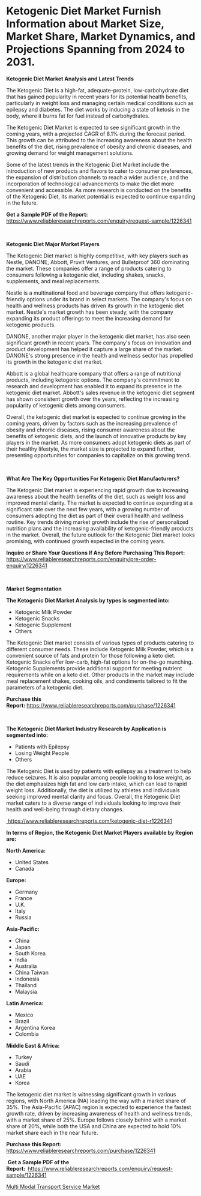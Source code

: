 <p><h1>Ketogenic Diet Market Furnish Information about Market Size, Market Share, Market Dynamics, and Projections Spanning from 2024 to 2031.</h1></p><p><strong>Ketogenic Diet Market Analysis and Latest Trends</strong></p>
<p><p>The Ketogenic Diet is a high-fat, adequate-protein, low-carbohydrate diet that has gained popularity in recent years for its potential health benefits, particularly in weight loss and managing certain medical conditions such as epilepsy and diabetes. The diet works by inducing a state of ketosis in the body, where it burns fat for fuel instead of carbohydrates.</p><p>The Ketogenic Diet Market is expected to see significant growth in the coming years, with a projected CAGR of 8.1% during the forecast period. This growth can be attributed to the increasing awareness about the health benefits of the diet, rising prevalence of obesity and chronic diseases, and growing demand for weight management solutions.</p><p>Some of the latest trends in the Ketogenic Diet Market include the introduction of new products and flavors to cater to consumer preferences, the expansion of distribution channels to reach a wider audience, and the incorporation of technological advancements to make the diet more convenient and accessible. As more research is conducted on the benefits of the Ketogenic Diet, its market potential is expected to continue expanding in the future.</p></p>
<p><strong>Get a Sample PDF of the Report:&nbsp;</strong> <a href="https://www.reliableresearchreports.com/enquiry/request-sample/1226341">https://www.reliableresearchreports.com/enquiry/request-sample/1226341</a></p>
<p>&nbsp;</p>
<p><strong>Ketogenic Diet Major Market Players</strong></p>
<p><p>The Ketogenic Diet market is highly competitive, with key players such as Nestle, DANONE, Abbott, Pruvit Ventures, and Bulletproof 360 dominating the market. These companies offer a range of products catering to consumers following a ketogenic diet, including shakes, snacks, supplements, and meal replacements.</p><p>Nestle is a multinational food and beverage company that offers ketogenic-friendly options under its brand in select markets. The company's focus on health and wellness products has driven its growth in the ketogenic diet market. Nestle's market growth has been steady, with the company expanding its product offerings to meet the increasing demand for ketogenic products.</p><p>DANONE, another major player in the ketogenic diet market, has also seen significant growth in recent years. The company's focus on innovation and product development has helped it capture a large share of the market. DANONE's strong presence in the health and wellness sector has propelled its growth in the ketogenic diet market.</p><p>Abbott is a global healthcare company that offers a range of nutritional products, including ketogenic options. The company's commitment to research and development has enabled it to expand its presence in the ketogenic diet market. Abbott's sales revenue in the ketogenic diet segment has shown consistent growth over the years, reflecting the increasing popularity of ketogenic diets among consumers.</p><p>Overall, the ketogenic diet market is expected to continue growing in the coming years, driven by factors such as the increasing prevalence of obesity and chronic diseases, rising consumer awareness about the benefits of ketogenic diets, and the launch of innovative products by key players in the market. As more consumers adopt ketogenic diets as part of their healthy lifestyle, the market size is projected to expand further, presenting opportunities for companies to capitalize on this growing trend.</p></p>
<p>&nbsp;</p>
<p><strong>What Are The Key Opportunities For Ketogenic Diet Manufacturers?</strong></p>
<p><p>The Ketogenic Diet market is experiencing rapid growth due to increasing awareness about the health benefits of the diet, such as weight loss and improved mental clarity. The market is expected to continue expanding at a significant rate over the next few years, with a growing number of consumers adopting the diet as part of their overall health and wellness routine. Key trends driving market growth include the rise of personalized nutrition plans and the increasing availability of ketogenic-friendly products in the market. Overall, the future outlook for the Ketogenic Diet market looks promising, with continued growth expected in the coming years.</p></p>
<p><strong>Inquire or Share Your Questions If Any Before Purchasing This Report:</strong> <a href="https://www.reliableresearchreports.com/enquiry/pre-order-enquiry/1226341">https://www.reliableresearchreports.com/enquiry/pre-order-enquiry/1226341</a></p>
<p>&nbsp;</p>
<p><strong>Market Segmentation</strong></p>
<p><strong>The Ketogenic Diet Market Analysis by types is segmented into:</strong></p>
<p><ul><li>Ketogenic Milk Powder</li><li>Ketogenic Snacks</li><li>Ketogenic Supplement</li><li>Others</li></ul></p>
<p><p>The Ketogenic Diet market consists of various types of products catering to different consumer needs. These include Ketogenic Milk Powder, which is a convenient source of fats and protein for those following a keto diet. Ketogenic Snacks offer low-carb, high-fat options for on-the-go munching. Ketogenic Supplements provide additional support for meeting nutrient requirements while on a keto diet. Other products in the market may include meal replacement shakes, cooking oils, and condiments tailored to fit the parameters of a ketogenic diet.</p></p>
<p><strong>Purchase this Report:&nbsp;</strong><a href="https://www.reliableresearchreports.com/purchase/1226341">https://www.reliableresearchreports.com/purchase/1226341</a></p>
<p>&nbsp;</p>
<p><strong>The Ketogenic Diet Market Industry Research by Application is segmented into:</strong></p>
<p><ul><li>Patients with Epilepsy</li><li>Losing Weight People</li><li>Others</li></ul></p>
<p><p>The Ketogenic Diet is used by patients with epilepsy as a treatment to help reduce seizures. It is also popular among people looking to lose weight, as the diet emphasizes high fat and low carb intake, which can lead to rapid weight loss. Additionally, the diet is utilized by athletes and individuals seeking improved mental clarity and focus. Overall, the Ketogenic Diet market caters to a diverse range of individuals looking to improve their health and well-being through dietary changes.</p></p>
<p><a href="https://www.reliableresearchreports.com/ketogenic-diet-r1226341">&nbsp;https://www.reliableresearchreports.com/ketogenic-diet-r1226341</a></p>
<p><strong>In terms of Region, the Ketogenic Diet Market Players available by Region are:</strong></p>
<p>
    <p> <strong> North America: </strong>
        <ul>
            <li>United States</li>
            <li>Canada</li>
        </ul>
        </p> 
    <p> <strong> Europe: </strong>
        <ul>
            <li>Germany</li>
            <li>France</li>
            <li>U.K.</li>
            <li>Italy</li>
            <li>Russia</li>
        </ul>
        </p> 
    <p> <strong> Asia-Pacific: </strong>
        <ul>
            <li>China</li>
            <li>Japan</li>
            <li>South Korea</li>
            <li>India</li>
            <li>Australia</li>
            <li>China Taiwan</li>
            <li>Indonesia</li>
            <li>Thailand</li>
            <li>Malaysia</li>
        </ul>
        </p> 
    <p> <strong> Latin America: </strong>
        <ul>
            <li>Mexico</li>
            <li>Brazil</li>
            <li>Argentina Korea</li>
            <li>Colombia</li>
        </ul>
        </p> 
    <p> <strong> Middle East & Africa: </strong>
        <ul>
            <li>Turkey</li>
            <li>Saudi</li>
            <li>Arabia</li>
            <li>UAE</li>
            <li>Korea</li>
        </ul>
    </p>
    </p>
<p><p>The ketogenic diet market is witnessing significant growth in various regions, with North America (NA) leading the way with a market share of 35%. The Asia-Pacific (APAC) region is expected to experience the fastest growth rate, driven by increasing awareness of health and wellness trends, with a market share of 25%. Europe follows closely behind with a market share of 20%, while both the USA and China are expected to hold 10% market share each in the near future.</p></p>
<p><strong>Purchase this Report: </strong><a href="https://www.reliableresearchreports.com/purchase/1226341">https://www.reliableresearchreports.com/purchase/1226341</a></p>
<p>&nbsp;<strong>Get a Sample PDF of the Report:&nbsp;&nbsp;</strong><a href="https://www.reliableresearchreports.com/enquiry/request-sample/1226341">https://www.reliableresearchreports.com/enquiry/request-sample/1226341</a></p>
<p><strong></strong></p>
<p><p><a href="https://medium.com/@albertohickle/multi-modal-transport-service-market-size-reveals-the-best-marketing-channels-in-global-industry-8d8712a518a4">Multi Modal Transport Service Market</a></p></p>